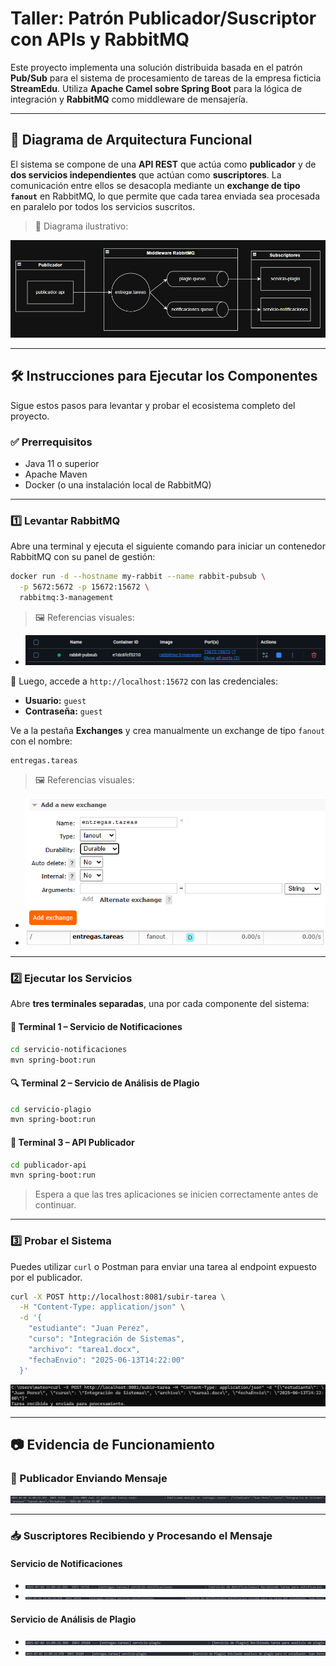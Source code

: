 # Taller: Patrón Publicador/Suscriptor con APIs y RabbitMQ

Este proyecto implementa una solución distribuida basada en el patrón **Pub/Sub** para el sistema de procesamiento de tareas de la empresa ficticia **StreamEdu**. Utiliza **Apache Camel sobre Spring Boot** para la lógica de integración y **RabbitMQ** como middleware de mensajería.

---

## 📌 Diagrama de Arquitectura Funcional

El sistema se compone de una **API REST** que actúa como **publicador** y de **dos servicios independientes** que actúan como **suscriptores**. La comunicación entre ellos se desacopla mediante un **exchange de tipo `fanout`** en RabbitMQ, lo que permite que cada tarea enviada sea procesada en paralelo por todos los servicios suscritos.

> 📎 Diagrama ilustrativo:

![Diagrama de Arquitectura](img/diagrama.png)

---

## 🛠️ Instrucciones para Ejecutar los Componentes

Sigue estos pasos para levantar y probar el ecosistema completo del proyecto.

### ✅ Prerrequisitos

- Java 11 o superior  
- Apache Maven  
- Docker (o una instalación local de RabbitMQ)

---

### 1️⃣ Levantar RabbitMQ

Abre una terminal y ejecuta el siguiente comando para iniciar un contenedor RabbitMQ con su panel de gestión:

```bash
docker run -d --hostname my-rabbit --name rabbit-pubsub \
  -p 5672:5672 -p 15672:15672 \
  rabbitmq:3-management
```
> 🖼️ Referencias visuales:
- ![](img/rabbit-docker.png)

📍 Luego, accede a `http://localhost:15672` con las credenciales:

- **Usuario:** `guest`  
- **Contraseña:** `guest`

Ve a la pestaña **Exchanges** y crea manualmente un exchange de tipo `fanout` con el nombre:

```
entregas.tareas
```

> 🖼️ Referencias visuales:
- ![](img/crear-exchange.png)
- ![](img/exchange.png)

---

### 2️⃣ Ejecutar los Servicios

Abre **tres terminales separadas**, una por cada componente del sistema:

#### 📣 Terminal 1 – Servicio de Notificaciones

```bash
cd servicio-notificaciones
mvn spring-boot:run
```

#### 🔍 Terminal 2 – Servicio de Análisis de Plagio

```bash
cd servicio-plagio
mvn spring-boot:run
```

#### 🚀 Terminal 3 – API Publicador

```bash
cd publicador-api
mvn spring-boot:run
```

> Espera a que las tres aplicaciones se inicien correctamente antes de continuar.

---

### 3️⃣ Probar el Sistema

Puedes utilizar `curl` o Postman para enviar una tarea al endpoint expuesto por el publicador.

```bash
curl -X POST http://localhost:8081/subir-tarea \
  -H "Content-Type: application/json" \
  -d '{
    "estudiante": "Juan Perez",
    "curso": "Integración de Sistemas",
    "archivo": "tarea1.docx",
    "fechaEnvio": "2025-06-13T14:22:00"
  }'
```

![Ejemplo con curl](img/curl.png)

---

## 📷 Evidencia de Funcionamiento

### 🔄 Publicador Enviando Mensaje

![Publicador](img/publicador.png)

---

### 📥 Suscriptores Recibiendo y Procesando el Mensaje

#### Servicio de Notificaciones

- ![](img/notificaciones-mensaje.png)
- ![](img/notificaciones-procesamiento.png)

#### Servicio de Análisis de Plagio

- ![](img/plagio-mensaje.png)
- ![](img/plagio-procesamiento.png)
